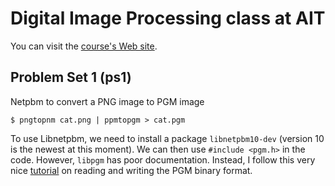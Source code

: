 # Digital Image Processing class at AIT

You can visit the [course's Web site](http://vgl-ait.org/cis/courses/59).

## Problem Set 1 (ps1)

Netpbm to convert a PNG image to PGM image

    $ pngtopnm cat.png | ppmtopgm > cat.pgm

To use Libnetpbm, we need to install a package `libnetpbm10-dev` (version 10 is the newest at this moment). We can then use `#include <pgm.h>` in the code. However, `libpgm` has poor documentation. Instead, I follow this very nice [tutorial](www.chasanc.com/index.php/Coding/PGM-Image-Format.html) on reading and writing the PGM binary format.


